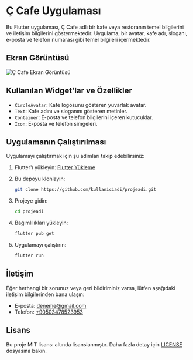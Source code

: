 # Ç Cafe Uygulaması

Bu Flutter uygulaması, Ç Cafe adlı bir kafe veya restoranın temel bilgilerini ve iletişim bilgilerini göstermektedir. Uygulama, bir avatar, kafe adı, sloganı, e-posta ve telefon numarası gibi temel bilgileri içermektedir.

## Ekran Görüntüsü

![Ç Cafe Ekran Görüntüsü](screenshots/screenshot.png)

## Kullanılan Widget'lar ve Özellikler

- `CircleAvatar`: Kafe logosunu gösteren yuvarlak avatar.
- `Text`: Kafe adını ve sloganını gösteren metinler.
- `Container`: E-posta ve telefon bilgilerini içeren kutucuklar.
- `Icon`: E-posta ve telefon simgeleri.

## Uygulamanın Çalıştırılması

Uygulamayı çalıştırmak için şu adımları takip edebilirsiniz:

1. Flutter'ı yükleyin: [Flutter Yükleme](https://flutter.dev/docs/get-started/install)
2. Bu depoyu klonlayın:

    ```bash
    git clone https://github.com/kullaniciadi/projeadi.git
    ```

3. Projeye gidin:

    ```bash
    cd projeadi
    ```

4. Bağımlılıkları yükleyin:

    ```bash
    flutter pub get
    ```

5. Uygulamayı çalıştırın:

    ```bash
    flutter run
    ```

## İletişim

Eğer herhangi bir sorunuz veya geri bildiriminiz varsa, lütfen aşağıdaki iletişim bilgilerinden bana ulaşın:

- E-posta: [deneme@gmail.com](mailto:deneme@gmail.com)
- Telefon: [+90503478523953](tel:+90503478523953)

## Lisans

Bu proje MIT lisansı altında lisanslanmıştır. Daha fazla detay için [LICENSE](LICENSE) dosyasına bakın.
